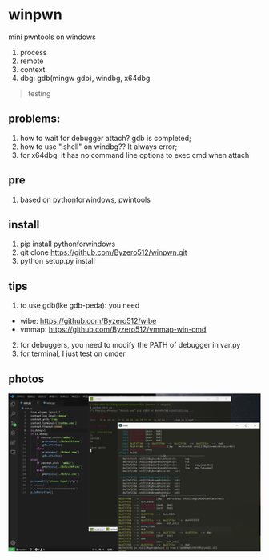 # winpwn
mini pwntools on windows

1. process
2. remote
3. context
4. dbg: gdb(mingw gdb), windbg, x64dbg

> testing

## problems:
1. how to wait for debugger attach? gdb is completed;
2. how to use ".shell" on windbg?? It always error;
3. for x64dbg, it has no command line options to exec cmd when attach

## pre
1. based on pythonforwindows, pwintools

## install
1. pip install pythonforwindows
2. git clone https://github.com/Byzero512/winpwn.git
3. python setup.py install

## tips
1. to use gdb(lke gdb-peda): you need 
  + wibe: https://github.com/Byzero512/wibe
  + vmmap: https://github.com/Byzero512/vmmap-win-cmd
2. for debuggers, you need to modify the PATH of debugger in var.py
3. for terminal, I just test on cmder

## photos
![enter description here](./img/winpwn1.jpg)
